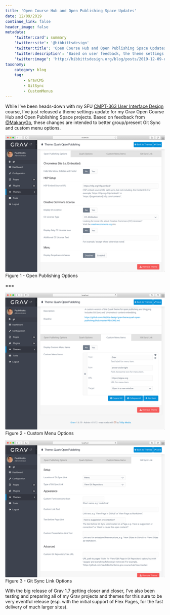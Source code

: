 ```yaml
---
title: 'Open Course Hub and Open Publishing Space Updates'
date: 12/09/2019
continue_link: false
header_image: false
metadata:
    'twitter:card': summary
    'twitter:site': '@hibbittsdesign'
    'twitter:title': 'Open Course Hub and Open Publishing Space Updates'
    'twitter:description': 'Based on user feedback, the theme settings for Git Sync and custom menu options have been updated to better group/present these items.'
    'twitter:image': 'http://hibbittsdesign.org/blog/posts/2019-12-09-open-course-hub-and-open-publishing-space-updates/screenshot-2.png'
taxonomy:
    category: blog
    tag:
        - GravCMS
        - GitSync
        - CustomMenus
---
```


While I've been heads-down with my SFU [CMPT-363 User Interface Design](https://paulhibbitts.net/cmpt-363/193/home) course, I've just released a theme settings update for my Grav Open Course Hub and Open Publishing Space projects. Based on feedback from [@MakaryGo](https://github.com/MakaryGo), these changes are intended to better group/present Git Sync and custom menu options.

![Open Publishing Options](screenshot-1.png)  
Figure 1 - Open Publishing Options

===

![Custom Menu Options](screenshot-2.png)  
Figure 2 - Custom Menu Options

![Git Sync Link Options](screenshot-3.png)  
Figure 3 - Git Sync Link Options

With the big release of Grav 1.7 getting closer and closer, I've also been testing and preparing all of my Grav projects and themes for this sure to be very eventful release (esp. with the initial support of Flex Pages, for the fast delivery of much larger sites).
